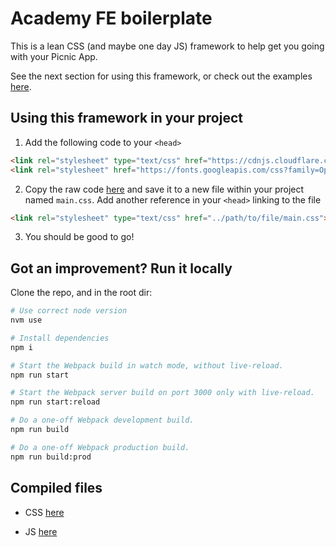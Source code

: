 # Academy FE boilerplate

This is a lean CSS (and maybe one day JS) framework to help get you going with your Picnic App.

See the next section for using this framework, or check out the examples [here](https://siimonevans.github.io/academy-fe/academy-fe/pages/components.html).

## Using this framework in your project

1. Add the following code to your `<head>`

```html
<link rel="stylesheet" type="text/css" href="https://cdnjs.cloudflare.com/ajax/libs/normalize/8.0.1/normalize.min.css">
<link rel="stylesheet" href="https://fonts.googleapis.com/css?family=Open+Sans">
```

2. Copy the raw code [here](https://raw.githubusercontent.com/siimonevans/academy-fe/master/academy-fe/static_compiled/css/main.css) and save it to a new file within your project named `main.css`. Add another reference in your `<head>` linking to the file

```html
<link rel="stylesheet" type="text/css" href="../path/to/file/main.css">
```

3. You should be good to go!

## Got an improvement? Run it locally

Clone the repo, and in the root dir:

```bash
# Use correct node version
nvm use

# Install dependencies
npm i

# Start the Webpack build in watch mode, without live-reload.
npm run start

# Start the Webpack server build on port 3000 only with live-reload.
npm run start:reload

# Do a one-off Webpack development build.
npm run build

# Do a one-off Webpack production build.
npm run build:prod

```

## Compiled files

- CSS [here](https://raw.githubusercontent.com/siimonevans/academy-fe/master/academy-fe/static_compiled/css/main.css)

- JS [here](https://raw.githubusercontent.com/siimonevans/academy-fe/master/academy-fe/static_compiled/js/main.js)

